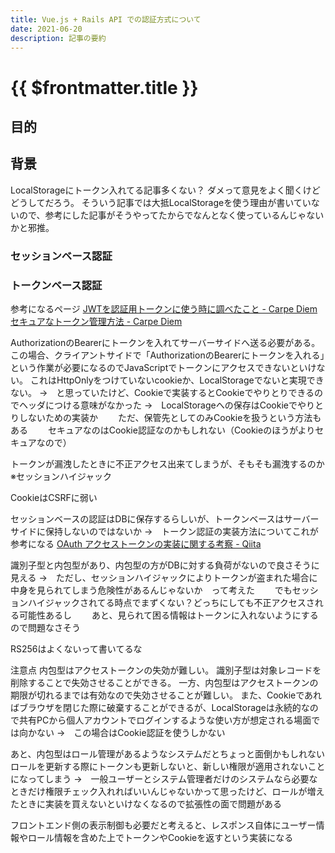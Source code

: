 ```yaml
---
title: Vue.js + Rails API での認証方式について
date: 2021-06-20
description: 記事の要約
---
```


# {{ $frontmatter.title }}

## 目的

## 背景

LocalStorageにトークン入れてる記事多くない？
ダメって意見をよく聞くけどどうしてだろう。
そういう記事では大抵LocalStorageを使う理由が書いていないので、参考にした記事がそうやってたからでなんとなく使っているんじゃないかと邪推。

### セッションベース認証

### トークンベース認証

参考になるページ
[JWTを認証用トークンに使う時に調べたこと - Carpe Diem](https://christina04.hatenablog.com/entry/2016/06/07/123000)
[セキュアなトークン管理方法 - Carpe Diem](https://christina04.hatenablog.com/entry/secure-token-management)

AuthorizationのBearerにトークンを入れてサーバーサイドへ送る必要がある。
この場合、クライアントサイドで「AuthorizationのBearerにトークンを入れる」という作業が必要になるのでJavaScriptでトークンにアクセスできないといけない。
これはHttpOnlyをつけていないcookieか、LocalStorageでないと実現できない。
→　と思っていたけど、Cookieで実装するとCookieでやりとりできるのでヘッダにつける意味がなかった
→　LocalStorageへの保存はCookieでやりとりしないための実装か
　　ただ、保管先としてのみCookieを扱うという方法もある
　　セキュアなのはCookie認証なのかもしれない（Cookieのほうがよりセキュアなので）


トークンが漏洩したときに不正アクセス出来てしまうが、そもそも漏洩するのか
※セッションハイジャック


CookieはCSRFに弱い


セッションベースの認証はDBに保存するらしいが、トークンベースはサーバーサイドに保持しないのではないか
→　トークン認証の実装方法についてこれが参考になる
[OAuth アクセストークンの実装に関する考察 - Qiita](https://qiita.com/TakahikoKawasaki/items/970548727761f9e02bcd)

識別子型と内包型があり、内包型の方がDBに対する負荷がないので良さそうに見える
→　ただし、セッションハイジャックによりトークンが盗まれた場合に中身を見られてしまう危険性があるんじゃないか　って考えた
　　でもセッションハイジャックされてる時点でまずくない？どっちにしても不正アクセスされる可能性あるし
　　あと、見られて困る情報はトークンに入れないようにするので問題なさそう

RS256はよくないって書いてるな

注意点
内包型はアクセストークンの失効が難しい。
識別子型は対象レコードを削除することで失効させることができる。
一方、内包型はアクセストークンの期限が切れるまでは有効なので失効させることが難しい。
また、Cookieであればブラウザを閉じた際に破棄することができるが、LocalStorageは永続的なので共有PCから個人アカウントでログインするような使い方が想定される場面では向かない
→　この場合はCookie認証を使うしかない

あと、内包型はロール管理があるようなシステムだとちょっと面倒かもしれない
ロールを更新する際にトークンも更新しないと、新しい権限が適用されないことになってしまう
→　一般ユーザーとシステム管理者だけのシステムなら必要なときだけ権限チェック入れればいいんじゃないかって思ったけど、ロールが増えたときに実装を買えないといけなくなるので拡張性の面で問題がある



フロントエンド側の表示制御も必要だと考えると、レスポンス自体にユーザー情報やロール情報を含めた上でトークンやCookieを返すという実装になる





